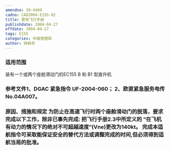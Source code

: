 ```yaml
---
amendno: 39-4409
cadno: CAD2004-E155-02
title: 更改飞行手册
publishdate: 2004-04-27
effdate: 2004-04-27
tags: E155
categories: 中南管理局
author: 钟颖芬
---
```


### 适用范围 
装有一个或两个座舱滑动门的EC155 B 和 B1 型直升机

### 参考文件1、DGAC 紧急指令 UF-2004-060； 2、欧直紧急服务电传 No.04A007。

### 原因、措施和规定 为防止在高速飞行时两个座舱滑动门的脱落，要求完成以下工作，除非已事先完成:     把飞行手册2.3中所定义的 “在飞机有动力的情况下的绝对不可超越速度”(Vne)更改为140kt。     完成本适航指令可采取能保证安全的替代方法或调整完成的时间,但必须得到适航当局的批准。
